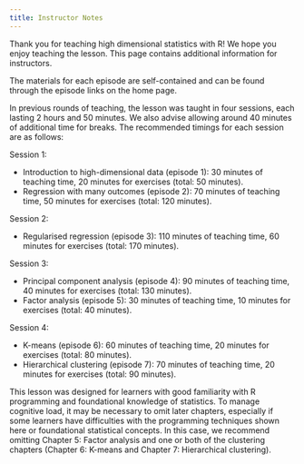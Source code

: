 ```yaml
---
title: Instructor Notes
---
```


Thank you for teaching high dimensional statistics with R! We hope you enjoy teaching the lesson. This page contains additional information for instructors.

The materials for each episode are self-contained and can be found through the episode links on the home page.

In previous rounds of teaching, the lesson was taught in four sessions, each lasting 2 hours and 50 minutes. We also advise allowing around 40 minutes of additional time for breaks. The recommended timings for each session are as follows:

Session 1:

- Introduction to high-dimensional data (episode 1): 30 minutes of teaching time, 20 minutes for exercises (total: 50 minutes).
- Regression with many outcomes (episode 2): 70 minutes of teaching time, 50 minutes for exercises (total: 120 minutes).

Session 2:

- Regularised regression (episode 3): 110 minutes of teaching time, 60 minutes for exercises (total: 170 minutes).

Session 3:

- Principal component analysis (episode 4): 90 minutes of teaching time, 40 minutes for exercises (total: 130 minutes).
- Factor analysis (episode 5): 30 minutes of teaching time, 10 minutes for exercises (total: 40 minutes).

Session 4:

- K-means (episode 6): 60 minutes of teaching time, 20 minutes for exercises (total: 80 minutes).
- Hierarchical clustering (episode 7): 70 minutes of teaching time, 20 minutes for exercises (total: 90 minutes).

This lesson was designed for learners with good familiarity with R programming and foundational knowledge of statistics. To manage cognitive load, it may be necessary to omit later chapters, especially if some learners have difficulties with the programming techniques shown here or foundational statistical concepts. In this case, we recommend omitting Chapter 5: Factor analysis and one or both of the clustering chapters (Chapter 6: K-means and Chapter 7: Hierarchical clustering).
